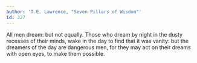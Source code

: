 ```yaml
---
author: 'T.E. Lawrence, "Seven Pillars of Wisdom"'
id: 327
---
```


All men dream: but not equally. Those who dream by night in the dusty recesses of their minds, wake in the day to find that it was vanity: but the dreamers of the day are dangerous men, for they may act on their dreams with open eyes, to make them possible.